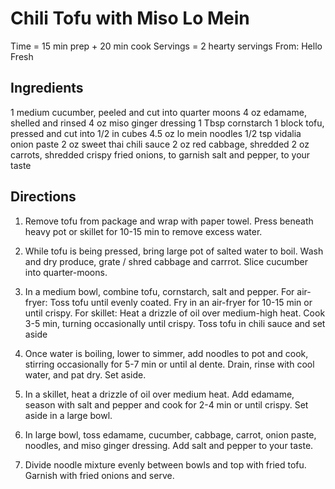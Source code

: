 Chili Tofu with Miso Lo Mein
====

Time = 15 min prep + 20 min cook
Servings = 2 hearty servings
From: Hello Fresh

**Ingredients**
----
1 medium cucumber, peeled and cut into quarter moons
4 oz edamame, shelled and rinsed
4 oz miso ginger dressing
1 Tbsp cornstarch
1 block tofu, pressed and cut into 1/2 in cubes
4.5 oz lo mein noodles
1/2 tsp vidalia onion paste
2 oz sweet thai chili sauce
2 oz red cabbage, shredded
2 oz carrots, shredded
crispy fried onions, to garnish
salt and pepper, to your taste

**Directions**
----

1. Remove tofu from package and wrap with paper towel. Press beneath heavy pot or skillet for 10-15 min to remove excess water. 

2. While tofu is being pressed, bring large pot of salted water to boil. Wash and dry produce, grate / shred cabbage and carrrot. Slice cucumber into quarter-moons. 

3. In a medium bowl, combine tofu, cornstarch, salt and pepper. 
For air-fryer: Toss tofu until evenly coated. Fry in an air-fryer for 10-15 min or until crispy. 
For skillet: Heat a drizzle of oil over medium-high heat. Cook 3-5 min, turning occasionally until crispy. 
Toss tofu in chili sauce and set aside

3. Once water is boiling, lower to simmer, add noodles to pot and cook, stirring occasionally for 5-7 min or until al dente. Drain, rinse with cool water, and pat dry. Set aside. 

4. In a skillet, heat a drizzle of oil over medium heat. Add edamame, season with salt and pepper and cook for 2-4 min or until crispy. Set aside in a large bowl. 

5. In large bowl, toss edamame, cucumber, cabbage, carrot, onion paste, noodles, and miso ginger dressing. Add salt and pepper to your taste. 

6. Divide noodle mixture evenly between bowls and top with fried tofu. Garnish with fried onions and serve. 
